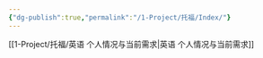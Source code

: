 ```yaml
---
{"dg-publish":true,"permalink":"/1-Project/托福/Index/"}
---
```


[[1-Project/托福/英语 个人情况与当前需求\|英语 个人情况与当前需求]]
